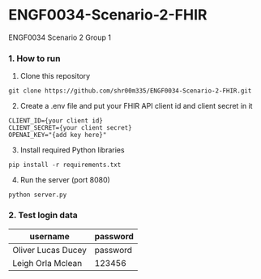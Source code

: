 # ENGF0034-Scenario-2-FHIR
ENGF0034 Scenario 2 Group 1

### 1. How to run
1. Clone this repository
```
git clone https://github.com/shr00m335/ENGF0034-Scenario-2-FHIR.git
```
2. Create a .env file and put your FHIR API client id and client secret in it
```
CLIENT_ID={your client id}
CLIENT_SECRET={your client secret}
OPENAI_KEY="{add key here}"
```
3. Install required Python libraries
```
pip install -r requirements.txt
```
4. Run the server (port 8080)
```
python server.py
```

### 2. Test login data

|username|password|
|-|-|
|Oliver Lucas Ducey|password|
|Leigh Orla Mclean|123456|
